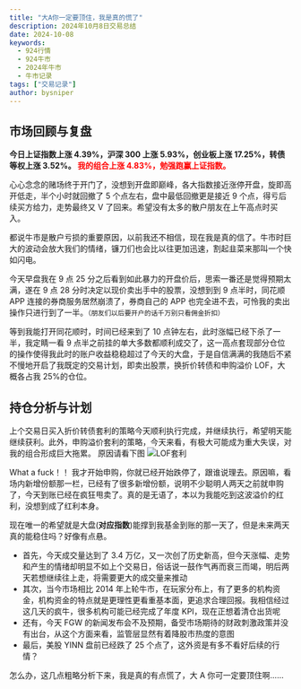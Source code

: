```yaml
---
title: "大A你一定要顶住，我是真的慌了"
description: 2024年10月8日交易总结
date: 2024-10-08
keywords:
  - 924行情
  - 924牛市
  - 2024年牛市
  - 牛市记录
tags: ["交易记录"]
author: bysniper
---
```


## 市场回顾与复盘

**今日上证指数上涨 4.39%，沪深 300 上涨 5.93%，创业板上涨 17.25%，转债等权上涨 3.52%。
<font color=red>我的组合上涨 4.83%，勉强跑赢上证指数。</font >**

心心念念的赌场终于开门了，没想到开盘即巅峰，各大指数接近涨停开盘，旋即高开低走，半个小时就回撤了 5 个点左右，盘中最低回撤更是接近 9 个点，得亏后续买方给力，走势最终又 V 了回来。希望没有太多的散户朋友在上午高点时买入。

都说牛市是散户亏损的重要原因，以前我还不相信，现在我是真的信了。牛市时巨大的波动会放大我们的情绪，镰刀们也会比以往更加迅速，割起韭菜来那叫一个快如闪电。

今天早盘我在 9 点 25 分之后看到如此暴力的开盘价后，思索一番还是觉得预期太满，遂在 9 点 28 分时决定以现价卖出手中的股票，没想到到 9 点半时，同花顺 APP 连接的券商服务居然崩溃了，券商自己的 APP 也完全进不去，可怜我的卖出操作只进行到了一半。`（朋友们以后要开户的话千万别只看佣金折扣）`

等到我能打开同花顺时，时间已经来到了 10 点钟左右，此时涨幅已经下杀了一半，我定睛一看 9 点半之前挂的单大多数都顺利成交了，这一高点套现部分仓位的操作使得我此时的账户收益稳稳超过了今天的大盘，于是自信满满的我随后不紧不慢地开启了我既定的交易计划，即卖出股票，换折价转债和申购溢价 LOF，大概各占我 25%的仓位。

## 持仓分析与计划

上个交易日买入折价转债套利的策略今天顺利执行完成，并继续执行，希望明天能继续获利。此外，申购溢价套利的策略，今天来看，有极大可能成为重大失误，对我的组合形成巨大拖累。
原因请看下图
![LOF套利](https://images.bysniper.win/lof1008.jpg)

What a fuck！！ 我才开始申购，你就已经开始跌停了，跟谁说理去。原因嘛，看场内新增份额那一栏，已经有了很多新增份额，说明不少聪明人两天之前就申购了，今天到账已经在疯狂甩卖了。真的是无语了，本以为我能吃到这波溢价的红利，没想到成了红利本身。

现在唯一的希望就是大盘(**对应指数**)能撑到我基金到账的那一天了，但是未来两天真的能稳住吗？好像有点悬。

- 首先，今天成交量达到了 3.4 万亿，又一次创了历史新高，但今天涨幅、走势和产生的情绪却明显不如上个交易日，俗话说一鼓作气再而衰三而竭，明后两天若想继续往上走，将需要更大的成交量来推动
- 其次，当今市场相比 2014 年上轮牛市，在玩家分布上，有了更多的机构资金，机构资金的特点就是更理性更看重基本面，更追求合理回报。我相信经过这几天的疯牛，很多机构可能已经完成了年度 KPI，现在正想着清仓出货呢
- 还有，今天 FGW 的新闻发布会不及预期，备受市场期待的财政刺激政策并没有出台，从这个方面来看，监管层显然有着降股市热度的意图
- 最后，美股 YINN 盘前已经跌了 25 个点了，这外资是有多不看好后续的行情？

怎么办，这几点粗略分析下来，我是真的有点慌了，大 A 你可一定要顶住啊……
